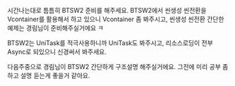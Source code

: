 
시간나는대로 틈틈히 BTSW2 준비를 해주세요. 
BTSW2에서 씬생성 씬전환을 Vcontainer를 활용해서 하고 있으니 
Vcontainer 좀 봐주시고, 씬생성 씬전환 간단한 예제는 
경림님이 준비해주실거에요 ㅋ

BTSW2는 UniTask를 적극사용하니까 UniTask도 봐주시고, 
리소스로딩이 전부 Async로 되있으니 신경써서 봐주세요. 

다음주중으로 경림님이 BTSW2 간단하게 구조설명 해주실거에요. 
그전에 미리 공부 좀 하고 설명 듣는게 좋을거 같아요. 

